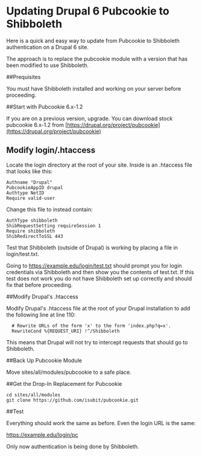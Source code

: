 # Updating Drupal 6 Pubcookie to Shibboleth

Here is a quick and easy way to update from Pubcookie to Shibboleth authentication on a Drupal 6 site.

The approach is to replace the pubcookie module with a version that has been modified to use Shibboleth.

##Prequisites

You must have Shibboleth installed and working on your server before proceeding.

##Start with Pubcookie 6.x-1.2

If you are on a previous version, upgrade. You can download stock pubcookie 6.x-1.2 from [https://drupal.org/project/pubcookie](https://drupal.org/project/pubcookie)

## Modify login/.htaccess
Locate the login directory at the root of your site. Inside is an .htaccess file that looks like this:

    Authname "Drupal"
    PubcookieAppID drupal
    Authtype NetID
    Require valid-user

Change this file to instead contain:

    AuthType shibboleth
    ShibRequestSetting requireSession 1
    Require shibboleth
    ShibRedirectToSSL 443

Test that Shibboleth (outside of Drupal) is working by placing a file in login/test.txt.

Going to https://example.edu/login/test.txt should prompt you for login credentials via Shibboleth and then show you the contents of test.txt. If this test does not work you do not have Shibboleth set up correctly and should fix that before proceeding.

##Modify Drupal's .htaccess

Modify Drupal's .htaccess file at the root of your Drupal installation to add the following line at line 110:

      # Rewrite URLs of the form 'x' to the form 'index.php?q=x'.
      RewriteCond %{REQUEST_URI} !^/Shibboleth

This means that Drupal will not try to intercept requests that should go to Shibboleth.

##Back Up Pubcookie Module

Move sites/all/modules/pubcookie to a safe place.

##Get the Drop-In Replacement for Pubcookie

    cd sites/all/modules
    git clone https://github.com/isubit/pubcookie.git

##Test

Everything should work the same as before. Even the login URL is the same:

https://example.edu/login/pc

Only now authentication is being done by Shibboleth.